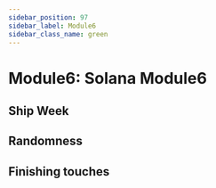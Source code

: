 ```yaml
---
sidebar_position: 97
sidebar_label: Module6
sidebar_class_name: green
---
```


# Module6: Solana Module6

## Ship Week

## Randomness

## Finishing touches

